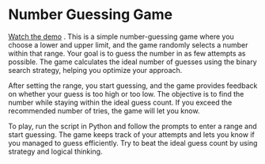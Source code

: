# Number Guessing Game  
[Watch the demo](https://github.com/cris-mbici/binary-search-game/blob/main/binary_guesser.mp4)
. This is a simple number-guessing game where you choose a lower and upper limit, and the game randomly selects a number within that range. Your goal is to guess the number in as few attempts as possible. The game calculates the ideal number of guesses using the binary search strategy, helping you optimize your approach.  

After setting the range, you start guessing, and the game provides feedback on whether your guess is too high or too low. The objective is to find the number while staying within the ideal guess count. If you exceed the recommended number of tries, the game will let you know.  

To play, run the script in Python and follow the prompts to enter a range and start guessing. The game keeps track of your attempts and lets you know if you managed to guess efficiently. Try to beat the ideal guess count by using strategy and logical thinking.

